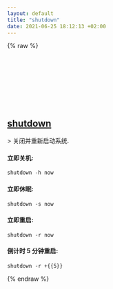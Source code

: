 ```yaml
---
layout: default
title: "shutdown"
date: 2021-06-25 18:12:13 +02:00
---
```

{% raw %}
<h2 id="shutdown">
  <a href="/zh/osx/shutdown.html">shutdown</a> <a href="#shutdown"><svg class="icon">
    <use href="/assets/images/unicode_sprite.svg#link" />
  </svg></a>
</h2>
> 关闭并重新启动系统.

#### 立即关机:
```shell
shutdown -h now
```
#### 立即休眠:
```shell
shutdown -s now
```
#### 立即重启:
```shell
shutdown -r now
```
#### 倒计时 5 分钟重启:
```shell
shutdown -r +{{5}}
```
{% endraw %}